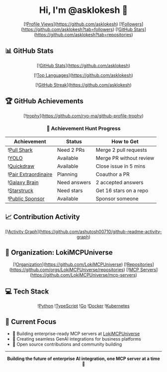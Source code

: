 <div align="center">

# Hi, I'm @asklokesh 👋

[\![Profile Views](https://komarev.com/ghpvc/?username=asklokesh&color=DC143C&style=for-the-badge)](https://github.com/asklokesh)
[\![Followers](https://img.shields.io/github/followers/asklokesh?style=for-the-badge&logo=github)](https://github.com/asklokesh?tab=followers)
[\![GitHub Stars](https://img.shields.io/github/stars/asklokesh?style=for-the-badge&logo=github)](https://github.com/asklokesh?tab=repositories)

</div>

## 📊 GitHub Stats

<div align="center">

[\![GitHub Stats](https://github-readme-stats.vercel.app/api?username=asklokesh&show_icons=true&theme=dark&hide_border=true&bg_color=161B22&title_color=DC143C&icon_color=696969)](https://github.com/asklokesh)

[\![Top Languages](https://github-readme-stats.vercel.app/api/top-langs/?username=asklokesh&layout=compact&theme=dark&hide_border=true&bg_color=161B22&title_color=DC143C)](https://github.com/asklokesh)

[\![GitHub Streak](https://github-readme-streak-stats.herokuapp.com/?user=asklokesh&theme=dark&hide_border=true&background=161B22&ring=DC143C&fire=DC143C)](https://github.com/asklokesh)

</div>

## 🏆 GitHub Achievements

<div align="center">

[\![trophy](https://github-profile-trophy.vercel.app/?username=asklokesh&theme=darkhub&no-frame=true&row=1&column=7)](https://github.com/ryo-ma/github-profile-trophy)

### 🎯 Achievement Hunt Progress

| Achievement | Status | How to Get |
|------------|--------|------------|
| \![Pull Shark](https://img.shields.io/badge/🦈_Pull_Shark-In_Progress-yellow?style=for-the-badge) | Need 2 PRs | Merge 2 pull requests |
| \![YOLO](https://img.shields.io/badge/🎯_YOLO-Ready-green?style=for-the-badge) | Available | Merge PR without review |
| \![Quickdraw](https://img.shields.io/badge/⚡_Quickdraw-Ready-green?style=for-the-badge) | Available | Close issue in 5 mins |
| \![Pair Extraordinaire](https://img.shields.io/badge/👥_Pair_Extraordinaire-Planning-orange?style=for-the-badge) | Planning | Coauthor a PR |
| \![Galaxy Brain](https://img.shields.io/badge/🧠_Galaxy_Brain-In_Progress-yellow?style=for-the-badge) | Need answers | 2 accepted answers |
| \![Starstruck](https://img.shields.io/badge/⭐_Starstruck-Tracking-blue?style=for-the-badge) | Need stars | Get 16 stars on a repo |
| \![Public Sponsor](https://img.shields.io/badge/💖_Public_Sponsor-Ready-green?style=for-the-badge) | Available | Sponsor someone |

</div>

## 📈 Contribution Activity

<div align="center">

[\![Activity Graph](https://github-readme-activity-graph.vercel.app/graph?username=asklokesh&theme=react-dark&hide_border=true&bg_color=161B22&color=DC143C&line=DC143C&point=696969)](https://github.com/ashutosh00710/github-readme-activity-graph)

</div>

## 🏢 Organization: LokiMCPUniverse

<div align="center">

[\![Organization](https://img.shields.io/badge/Organization-LokiMCPUniverse-DC143C?style=for-the-badge&logo=github)](https://github.com/LokiMCPUniverse)
[\![Repositories](https://img.shields.io/badge/Repositories-26+-696969?style=for-the-badge)](https://github.com/orgs/LokiMCPUniverse/repositories)
[\![MCP Servers](https://img.shields.io/badge/MCP%20Servers-24-DC143C?style=for-the-badge)](https://github.com/LokiMCPUniverse/mcp-servers)

</div>

## 💻 Tech Stack

<div align="center">

\![Python](https://img.shields.io/badge/Python-3776AB?style=for-the-badge&logo=python&logoColor=white)
\![TypeScript](https://img.shields.io/badge/TypeScript-007ACC?style=for-the-badge&logo=typescript&logoColor=white)
\![Go](https://img.shields.io/badge/Go-00ADD8?style=for-the-badge&logo=go&logoColor=white)
\![Docker](https://img.shields.io/badge/Docker-2496ED?style=for-the-badge&logo=docker&logoColor=white)
\![Kubernetes](https://img.shields.io/badge/Kubernetes-326CE5?style=for-the-badge&logo=kubernetes&logoColor=white)

</div>

## 🚀 Current Focus

- 🔧 Building enterprise-ready MCP servers at [LokiMCPUniverse](https://github.com/LokiMCPUniverse)
- 🤖 Creating seamless GenAI integrations for business platforms
- 🌟 Open source contributions and community building

---

<div align="center">

**Building the future of enterprise AI integration, one MCP server at a time** 🚀

</div>